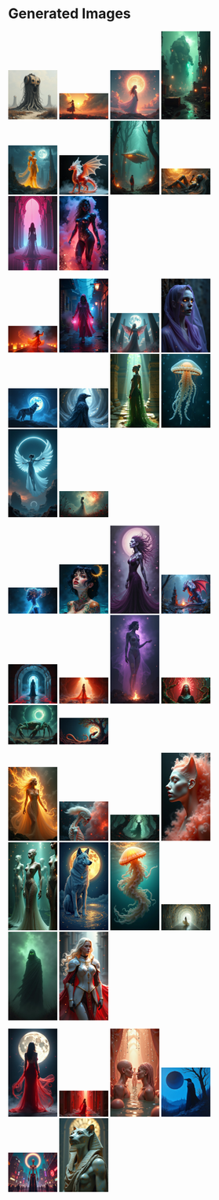 # Generated Images



<img src="2025_07_11_01.png" width="100"/> <img src="2025_07_11_02.png" width="100"/> <img src="2025_07_11_03.png" width="100"/> <img src="2025_07_11_04.png" width="100"/> <img src="2025_07_11_05.png" width="100"/> <img src="2025_07_11_06.png" width="100"/> <img src="2025_07_11_07.png" width="100"/> <img src="2025_07_11_08.png" width="100"/> <img src="2025_07_11_09.png" width="100"/> <img src="2025_07_11_10.png" width="100"/>

<img src="2025_07_11_11.png" width="100"/> <img src="2025_07_11_12.png" width="100"/> <img src="2025_07_11_13.png" width="100"/> <img src="2025_07_11_14.png" width="100"/> <img src="2025_07_11_15.png" width="100"/> <img src="2025_07_11_16.png" width="100"/> <img src="2025_07_11_17.png" width="100"/> <img src="2025_07_11_18.png" width="100"/> <img src="2025_07_11_19.png" width="100"/> <img src="2025_07_11_20.png" width="100"/>

<img src="2025_07_11_21.png" width="100"/> <img src="2025_07_11_22.png" width="100"/> <img src="2025_07_11_23.png" width="100"/> <img src="2025_07_11_24.png" width="100"/> <img src="2025_07_11_25.png" width="100"/> <img src="2025_07_11_26.png" width="100"/> <img src="2025_07_11_27.png" width="100"/> <img src="2025_07_11_28.png" width="100"/> <img src="2025_07_11_29.png" width="100"/> <img src="2025_07_11_30.png" width="100"/>

<img src="2025_07_11_31.png" width="100"/> <img src="2025_07_11_32.png" width="100"/> <img src="2025_07_11_33.png" width="100"/> <img src="2025_07_11_34.png" width="100"/> <img src="2025_07_11_35.png" width="100"/> <img src="2025_07_11_36.png" width="100"/> <img src="2025_07_11_37.png" width="100"/> <img src="2025_07_11_38.png" width="100"/> <img src="2025_07_11_39.png" width="100"/> <img src="2025_07_11_40.png" width="100"/>

<img src="2025_07_11_41.png" width="100"/> <img src="2025_07_11_42.png" width="100"/> <img src="2025_07_11_43.png" width="100"/> <img src="2025_07_11_44.png" width="100"/> <img src="2025_07_11_45.png" width="100"/> <img src="2025_07_11_46.png" width="100"/>